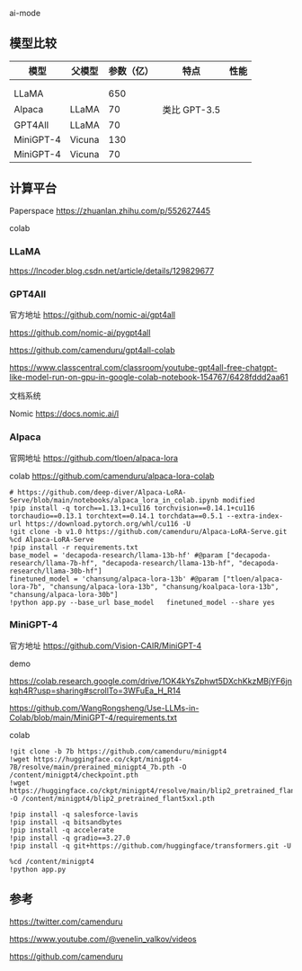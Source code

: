 ai-mode









## 模型比较



| 模型      | 父模型 | 参数（亿） | 特点         | 性能 |
| --------- | ------ | ---------- | ------------ | ---- |
|           |        |            |              |      |
|           |        |            |              |      |
| LLaMA     |        | 650        |              |      |
| Alpaca    | LLaMA  | 70         | 类比 GPT-3.5 |      |
| GPT4All   | LLaMA  | 70         |              |      |
| MiniGPT-4 | Vicuna | 130        |              |      |
| MiniGPT-4 | Vicuna | 70         |              |      |





## 计算平台

Paperspace  https://zhuanlan.zhihu.com/p/552627445

colab  



### LLaMA

https://lncoder.blog.csdn.net/article/details/129829677  



### GPT4All

官方地址 https://github.com/nomic-ai/gpt4all

https://github.com/nomic-ai/pygpt4all

https://github.com/camenduru/gpt4all-colab

https://www.classcentral.com/classroom/youtube-gpt4all-free-chatgpt-like-model-run-on-gpu-in-google-colab-notebook-154767/6428fddd2aa61



文档系统

Nomic  https://docs.nomic.ai/l





### Alpaca

官网地址 https://github.com/tloen/alpaca-lora



colab  https://github.com/camenduru/alpaca-lora-colab

```
# https://github.com/deep-diver/Alpaca-LoRA-Serve/blob/main/notebooks/alpaca_lora_in_colab.ipynb modified
!pip install -q torch==1.13.1+cu116 torchvision==0.14.1+cu116 torchaudio==0.13.1 torchtext==0.14.1 torchdata==0.5.1 --extra-index-url https://download.pytorch.org/whl/cu116 -U
!git clone -b v1.0 https://github.com/camenduru/Alpaca-LoRA-Serve.git
%cd Alpaca-LoRA-Serve
!pip install -r requirements.txt
base_model = 'decapoda-research/llama-13b-hf' #@param ["decapoda-research/llama-7b-hf", "decapoda-research/llama-13b-hf", "decapoda-research/llama-30b-hf"]
finetuned_model = 'chansung/alpaca-lora-13b' #@param ["tloen/alpaca-lora-7b", "chansung/alpaca-lora-13b", "chansung/koalpaca-lora-13b", "chansung/alpaca-lora-30b"]
!python app.py --base_url base_model   finetuned_model --share yes
```







### MiniGPT-4

官方地址  https://github.com/Vision-CAIR/MiniGPT-4

demo

https://colab.research.google.com/drive/1OK4kYsZphwt5DXchKkzMBjYF6jnkqh4R?usp=sharing#scrollTo=3WFuEa_H_R14

https://github.com/WangRongsheng/Use-LLMs-in-Colab/blob/main/MiniGPT-4/requirements.txt



colab

```
!git clone -b 7b https://github.com/camenduru/minigpt4
!wget https://huggingface.co/ckpt/minigpt4-7B/resolve/main/prerained_minigpt4_7b.pth -O /content/minigpt4/checkpoint.pth
!wget https://huggingface.co/ckpt/minigpt4/resolve/main/blip2_pretrained_flant5xxl.pth -O /content/minigpt4/blip2_pretrained_flant5xxl.pth

!pip install -q salesforce-lavis
!pip install -q bitsandbytes
!pip install -q accelerate
!pip install -q gradio==3.27.0
!pip install -q git+https://github.com/huggingface/transformers.git -U

%cd /content/minigpt4
!python app.py
```



## 参考

https://twitter.com/camenduru

https://www.youtube.com/@venelin_valkov/videos

https://github.com/camenduru